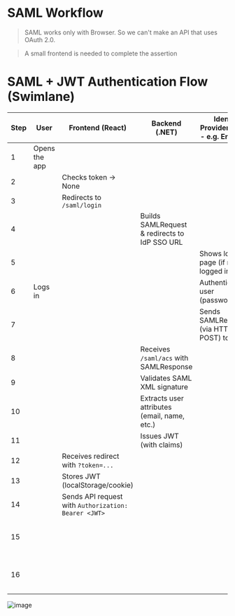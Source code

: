 # SAML Workflow

> SAML works only with Browser. So we can't make an API that uses OAuth 2.0.

> A small frontend is needed to complete the assertion

# SAML + JWT Authentication Flow (Swimlane)

| Step | User          | Frontend (React)     | Backend (.NET)         | Identity Provider (SAML - e.g. Entra AD) | API (.NET)                |
|------|---------------|----------------------|-------------------------|-------------------------------------------|---------------------------|
| 1    | Opens the app |                      |                         |                                           |                           |
| 2    |               | Checks token → None  |                         |                                           |                           |
| 3    |               | Redirects to `/saml/login` |                   |                                           |                           |
| 4    |               |                      | Builds SAMLRequest & redirects to IdP SSO URL |                             |                           |
| 5    |               |                      |                         | Shows login page (if not logged in)       |                           |
| 6    | Logs in       |                      |                         | Authenticates user (password/MFA)         |                           |
| 7    |               |                      |                         | Sends SAMLResponse (via HTTP POST) to ACS |                           |
| 8    |               |                      | Receives `/saml/acs` with SAMLResponse     |                                           |                           |
| 9    |               |                      | Validates SAML XML signature               |                                           |                           |
| 10   |               |                      | Extracts user attributes (email, name, etc.) |                                         |                           |
| 11   |               |                      | Issues JWT (with claims)                   |                                           |                           |
| 12   |               | Receives redirect with `?token=...`            |                                             |                             |                           |
| 13   |               | Stores JWT (localStorage/cookie)              |                                             |                             |                           |
| 14   |               | Sends API request with `Authorization: Bearer <JWT>` |         |                                           |                           |
| 15   |               |                      |                         |                                           | Validates JWT, extracts claims |
| 16   |               |                      |                         |                                           | Responds with secure data |



![image](https://github.com/user-attachments/assets/14706a3b-739f-429d-8817-f28aefdaab90)
